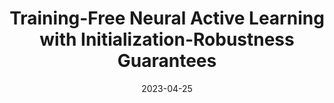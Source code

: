 ---
title: "Training-Free Neural Active Learning with Initialization-Robustness Guarantees"
collection: publications
category: conference
permalink: /publication/evgp
excerpt: 'Existing neural active learning algorithms have aimed to optimize the predictive performance of neural networks (NNs) by selecting data for labelling. However, other than a good predictive performance, being robust against random parameter initializations is also a crucial requirement in safety-critical applications. To this end, we introduce our expected variance with Gaussian processes (EV-GP) criterion for neural active learning, which is theoretically guaranteed to select data points which lead to trained NNs with both (a) good predictive performances and (b) initialization robustness. Importantly, our EV-GP criterion is training-free, i.e., it does not require any training of the NN during data selection, which makes it computationally efficient. We empirically demonstrate that our EV-GP criterion is highly correlated with both initialization robustness and generalization performance, and show that it consistently outperforms baseline methods in terms of both desiderata, especially in situations with limited initial data or large batch sizes.'
date: 2023-04-25
venue: 'International Conference on Machine Learning'
paperurl: 'https://proceedings.mlr.press/v202/hemachandra23a'
citation: 'Hemachandra, A., Dai, Z., <i>Singh, J.</i>, Ng, S. &amp; Low, B.K.H.. (2023). Training-Free Neural Active Learning with Initialization-Robustness Guarantees. <i>Proceedings of the 40th International Conference on Machine Learning</i>, in <i>Proceedings of Machine Learning Research</i> 202:12931-12971.'
---